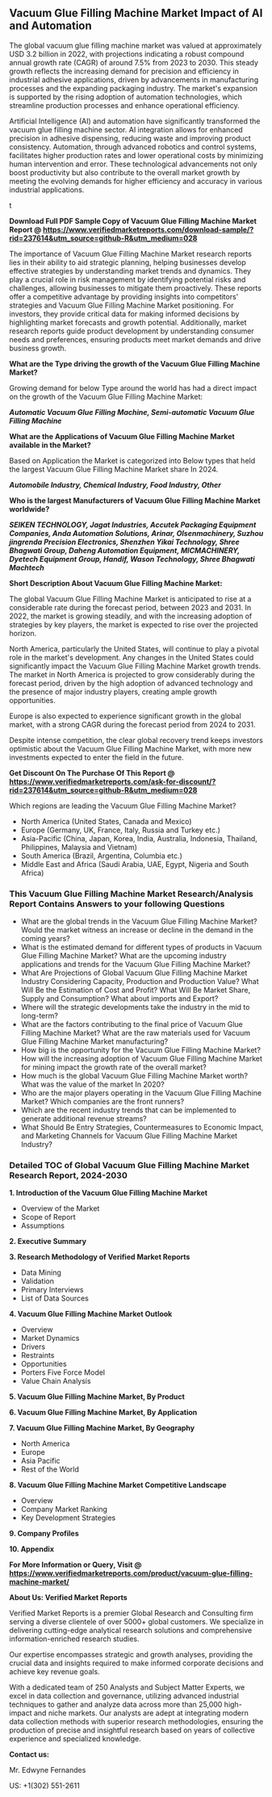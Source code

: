 <h2>Vacuum Glue Filling Machine Market Impact of AI and Automation</h2><p>The global vacuum glue filling machine market was valued at approximately USD 3.2 billion in 2022, with projections indicating a robust compound annual growth rate (CAGR) of around 7.5% from 2023 to 2030. This steady growth reflects the increasing demand for precision and efficiency in industrial adhesive applications, driven by advancements in manufacturing processes and the expanding packaging industry. The market's expansion is supported by the rising adoption of automation technologies, which streamline production processes and enhance operational efficiency.</p><p>Artificial Intelligence (AI) and automation have significantly transformed the vacuum glue filling machine sector. AI integration allows for enhanced precision in adhesive dispensing, reducing waste and improving product consistency. Automation, through advanced robotics and control systems, facilitates higher production rates and lower operational costs by minimizing human intervention and error. These technological advancements not only boost productivity but also contribute to the overall market growth by meeting the evolving demands for higher efficiency and accuracy in various industrial applications.</p>t</p><p id="" class=""><strong>Download Full PDF Sample Copy of Vacuum Glue Filling Machine Market Report @ <a href="https://www.verifiedmarketreports.com/download-sample/?rid=237614&utm_source=github-R&utm_medium=028" target="_blank">https://www.verifiedmarketreports.com/download-sample/?rid=237614&utm_source=github-R&utm_medium=028</a></strong></p><p>The importance of&nbsp;Vacuum Glue Filling Machine Market research reports lies in their ability to aid strategic planning, helping businesses develop effective strategies by understanding market trends and dynamics. They play a crucial role in risk management by identifying potential risks and challenges, allowing businesses to mitigate them proactively. These reports offer a competitive advantage by providing insights into competitors' strategies and Vacuum Glue Filling Machine Market positioning. For investors, they provide critical data for making informed decisions by highlighting market forecasts and growth potential. Additionally, market research reports guide product development by understanding consumer needs and preferences, ensuring products meet market demands and drive business growth.</p><p><strong>What are the&nbsp;Type driving the growth of the Vacuum Glue Filling Machine Market?</strong></p><p id="" class="">Growing demand for below Type around the world has had a direct impact on the growth of the Vacuum Glue Filling Machine Market:</p><em><strong>Automatic Vacuum Glue Filling Machine, Semi-automatic Vacuum Glue Filling Machine</strong></em></p><strong>What are the&nbsp;Applications&nbsp;of Vacuum Glue Filling Machine Market available in the Market?</strong></p><p id="" class="">Based on Application the Market is categorized into Below types that held the largest Vacuum Glue Filling Machine Market share In 2024.</p><em><strong>Automobile Industry, Chemical Industry, Food Industry, Other</strong></em></p><strong>Who is the largest Manufacturers of Vacuum Glue Filling Machine Market worldwide?</strong></p><p><em><strong>SEIKEN TECHNOLOGY, Jagat Industries, Accutek Packaging Equipment Companies, Anda Automation Solutions, Arinar, Olsenmachinery, Suzhou jingrenda Precision Electronics, Shenzhen Yikai Technology, Shree Bhagwati Group, Daheng Automation Equipment, MICMACHINERY, Dyetech Equipment Group, Handif, Wason Technology, Shree Bhagwati Machtech</strong></em></p><p id="" class=""><strong>Short Description About Vacuum Glue Filling Machine Market:</strong></p><p>The global Vacuum Glue Filling Machine Market is anticipated to rise at a considerable rate during the forecast period, between 2023 and 2031. In 2022, the market is growing steadily, and with the increasing adoption of strategies by key players, the market is expected to rise over the projected horizon.</p><p>North America, particularly the United States, will continue to play a pivotal role in the market's development. Any changes in the United States could significantly impact the Vacuum Glue Filling Machine Market growth trends. The market in North America is projected to grow considerably during the forecast period, driven by the high adoption of advanced technology and the presence of major industry players, creating ample growth opportunities.</p><p>Europe is also expected to experience significant growth in the global market, with a strong CAGR during the forecast period from 2024 to 2031.</p><p>Despite intense competition, the clear global recovery trend keeps investors optimistic about the Vacuum Glue Filling Machine Market, with more new investments expected to enter the field in the future.</p><p id="" class=""><strong>Get Discount On The Purchase Of This Report @ <a href="https://www.verifiedmarketreports.com/ask-for-discount/?rid=237614&utm_source=github-R&utm_medium=028" target="_blank">https://www.verifiedmarketreports.com/ask-for-discount/?rid=237614&utm_source=github-R&utm_medium=028</a></strong></p>Which regions are leading the Vacuum Glue Filling Machine Market?</p><ul><li>North America (United States, Canada and Mexico)</li><li>Europe (Germany, UK, France, Italy, Russia and Turkey etc.)</li><li>Asia-Pacific (China, Japan, Korea, India, Australia, Indonesia, Thailand, Philippines, Malaysia and Vietnam)</li><li>South America (Brazil, Argentina, Columbia etc.)</li><li>Middle East and Africa (Saudi Arabia, UAE, Egypt, Nigeria and South Africa)</li></ul><h3 id="" class="">This Vacuum Glue Filling Machine Market Research/Analysis Report Contains Answers to your following Questions</h3><ul><li>What are the global trends in the Vacuum Glue Filling Machine Market? Would the market witness an increase or decline in the demand in the coming years?</li><li>What is the estimated demand for different types of products in Vacuum Glue Filling Machine Market? What are the upcoming industry applications and trends for the Vacuum Glue Filling Machine Market?</li><li>What Are Projections of Global Vacuum Glue Filling Machine Market Industry Considering Capacity, Production and Production Value? What Will Be the Estimation of Cost and Profit? What Will Be Market Share, Supply and Consumption? What about imports and Export?</li><li>Where will the strategic developments take the industry in the mid to long-term?</li><li>What are the factors contributing to the final price of Vacuum Glue Filling Machine Market? What are the raw materials used for Vacuum Glue Filling Machine Market manufacturing?</li><li>How big is the opportunity for the Vacuum Glue Filling Machine Market? How will the increasing adoption of Vacuum Glue Filling Machine Market for mining impact the growth rate of the overall market?</li><li>How much is the global Vacuum Glue Filling Machine Market worth? What was the value of the market In 2020?</li><li>Who are the major players operating in the Vacuum Glue Filling Machine Market? Which companies are the front runners?</li><li>Which are the recent industry trends that can be implemented to generate additional revenue streams?</li><li>What Should Be Entry Strategies, Countermeasures to Economic Impact, and Marketing Channels for Vacuum Glue Filling Machine Market Industry?</li></ul><h3 id="" class="">Detailed TOC of Global Vacuum Glue Filling Machine Market Research Report, 2024-2030</h3><p id="" class=""><strong>1. Introduction of the Vacuum Glue Filling Machine Market</strong></p><ul><li>Overview of the Market</li><li>Scope of Report</li><li>Assumptions</li></ul><p id="" class=""><strong>2. Executive Summary</strong></p><p id="" class=""><strong>3. Research Methodology of Verified Market Reports</strong></p><ul><li>Data Mining</li><li>Validation</li><li>Primary Interviews</li><li>List of Data Sources</li></ul><p id="" class=""><strong>4. Vacuum Glue Filling Machine Market Outlook</strong></p><ul><li>Overview</li><li>Market Dynamics</li><li>Drivers</li><li>Restraints</li><li>Opportunities</li><li>Porters Five Force Model</li><li>Value Chain Analysis</li></ul><p id="" class=""><strong>5. Vacuum Glue Filling Machine Market, By Product</strong></p><p id="" class=""><strong>6. Vacuum Glue Filling Machine Market, By Application</strong></p><p id="" class=""><strong>7. Vacuum Glue Filling Machine Market, By Geography</strong></p><ul><li>North America</li><li>Europe</li><li>Asia Pacific</li><li>Rest of the World</li></ul><p id="" class=""><strong>8. Vacuum Glue Filling Machine Market Competitive Landscape</strong></p><ul><li>Overview</li><li>Company Market Ranking</li><li>Key Development Strategies</li></ul><p id="" class=""><strong>9. Company Profiles</strong></p><p id="" class=""><strong>10. Appendix</strong></p><p id="" class=""><strong>For More Information or Query, Visit @ <a href="https://www.verifiedmarketreports.com/product/vacuum-glue-filling-machine-market/" target="_blank">https://www.verifiedmarketreports.com/product/vacuum-glue-filling-machine-market/</a></strong></p><p id="" class=""><strong>About Us: Verified Market Reports</strong></p><p id="" class="">Verified Market Reports is a premier Global Research and Consulting firm serving a diverse clientele of over 5000+ global customers. We specialize in delivering cutting-edge analytical research solutions and comprehensive information-enriched research studies.</p><p id="" class="">Our expertise encompasses strategic and growth analyses, providing the crucial data and insights required to make informed corporate decisions and achieve key revenue goals.</p><p id="" class="">With a dedicated team of 250 Analysts and Subject Matter Experts, we excel in data collection and governance, utilizing advanced industrial techniques to gather and analyze data across more than 25,000 high-impact and niche markets. Our analysts are adept at integrating modern data collection methods with superior research methodologies, ensuring the production of precise and insightful research based on years of collective experience and specialized knowledge.</p><p id="" class=""><strong>Contact us:</strong></p><p id="" class="">Mr. Edwyne Fernandes</p><p id="" class="">US: +1(302) 551-2611</p>
